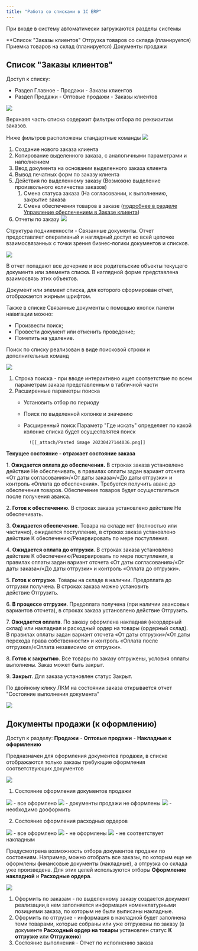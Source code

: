 ```yaml
---
title: "Работа со списками в 1С ERP"
---
```


При входе в систему автоматически загружаются разделы системы

**Список "Заказы клиентов"
Отгрузка товаров со склада (планируется)
Приемка товаров на склад (планируется)
Документы продажи

## Список "Заказы клиентов"

Доступ к списку:
- Раздел Главное - Продажи - Заказы клиентов
- Раздел Продажи - Оптовые продажи - Заказы клиентов

![](_attach/Pasted%20image%2020230427110504.png)

Верхнаяя часть списка содержит фильтры отбора по реквизитам заказов.

Ниже фильтров расположены стандартные команды
![](_attach/Pasted%20image%2020230427111122.png)

1. Создание нового заказа клиента
2. Копирование выделенного заказа, с аналогичными параметрами и наполнением
3. Ввод документа на основании выделенного заказа клиента
4. Вывод печатных форм по заказу клиента
5. Действия по выделенному заказу (Возможно выделение произвольного количества заказов)
	1. Смена статуса заказа (На согласовании, к выполнению, закрытие заказа
	2. Смена обеспечения товаров в заказе ([подробнее в разделе Управление обеспечением в Заказе клиента](obsidian://open?vault=als-akgs&file=content%2F%D1%83%D0%BF%D1%80%D0%B0%D0%B2%D0%BB%D0%B5%D0%BD%D0%B8%D0%B5%20%D0%BF%D1%80%D0%BE%D0%B4%D0%B0%D0%B6%D0%B0%D0%BC%D0%B8%2F%D0%97%D0%B0%D0%BF%D1%87%D0%B0%D1%81%D1%82%D0%B8%2F%D0%9E%D1%84%D0%BE%D1%80%D0%BC%D0%BB%D0%B5%D0%BD%D0%B8%D0%B5%20%D0%97%D0%B0%D0%BA%D0%B0%D0%B7%D0%B0%20%D0%9A%D0%BB%D0%B8%D0%B5%D0%BD%D1%82%D0%B0))
6. Отчеты по заказу
![](_attach/Pasted%20image%2020230427111748.png)

Структура подчиненности - Связанные документы. Отчет предоставляет оперативный и наглядный доступ ко всей цепочке взаимосвязанных с точки зрения бизнес‑логики документов и списков.

![](_attach/Pasted%20image%2020230427112041.png)

В отчет попадают все дочерние и все родительские объекты текущего документа или элемента списка. В наглядной форме представлена взаимосвязь этих объектов.

Документ или элемент списка, для которого сформирован отчет, отображается жирным шрифтом.

Также в списке Связанные документы с помощью кнопок панели навигации можно:
- Произвести поиск;
- Провести документ или отменить проведение;
- Пометить на удаление.

Поиск по списку реализован в виде поисковой строки и дополнительных команд

![](_attach/Pasted%20image%2020230427131645.png)

1. Строка поиска - при вводе интерактивно ищет соответствие по всем параметрам заказа представленным в табличной части
2. Расширенные параметры поиска
	- Установить отбор по периоду
	- Поиск по выделенной колонке и значению
	- Расширенный поиск
			Параметр "Где искать" определяет по какой колонке списка будет осуществлятся поиск

			![[_attach/Pasted image 20230427144036.png]]



**Текущее состояние - отражает состояние заказа**

1. **Ожидается оплата до обеспечения.** В строках заказа установлено действие Не обеспечивать, в правилах оплаты задан вариант отсчета «От даты согласования»/«От даты заказа»/«До даты отгрузки» и контроль «Оплата до обеспечения». Требуется получить аванс до обеспечения товаров. Обеспечение товаров будет осуществляться после получения аванса.

2. **Готов к обеспечению**. В строках заказа установлено действие Не обеспечивать.

3. **Ожидается обеспечение**. Товара на складе нет (полностью или частично), ожидается поступление, в строках заказа установлено действие К обеспечению/Резервировать по мере поступления.

4. **Ожидается оплата до отгрузки**. В строках заказа установлено действие К обеспечению/Резервировать по мере поступления, в правилах оплаты задан вариант отсчета «От даты согласования»/«От даты заказа»/«До даты отгрузки» и контроль «Оплата до отгрузки».

5. **Готов к отгрузке**. Товары на складе в наличии. Предоплата до отгрузки получена. В строках заказа можно установить действие Отгрузить.

6. **В процессе отгрузки**. Предоплата получена (при наличии авансовых вариантов отсчета), в строках заказа установлено действие Отгрузить.

7. **Ожидается оплата**. По заказу оформлена накладная (неордерный склад) или накладная и расходный ордер на товары (ордерный склад). В правилах оплаты задан вариант отсчета «От даты отгрузки»/«От даты перехода права собственности» и контроль «Оплата после отгрузки»/«Оплата независимо от отгрузки».

8. **Готов к закрытию**. Все товары по заказу отгружены, условия оплаты выполнены. Заказ может быть закрыт.

9. **Закрыт**. Для заказа установлен статус Закрыт.

По двойному клику ЛКМ на состоянии заказа открывается отчет "Состояние выполнения документа"


![](_attach/Pasted%20image%2020230406105311.png)


## Документы продажи (к оформлению)

Доступ к разделу: **Продажи** - **Оптовые продажи** - **Накладные к оформлению**

Предназначен для оформления документов продажи, в списке отображаются только заказы требующие оформления соответствующих документов

![](_attach/Pasted%20image%2020230427160054.png)

1. Состояние оформления документов продажи

![](_attach/Pasted%20image%2020230427160229.png) - все оформлено
![](_attach/Pasted%20image%2020230427160248.png) - документы продажи не оформлены
![](_attach/Pasted%20image%2020230427160305.png) - необходимо дооформить

2. Состояние оформления расходных ордеров

![](_attach/Pasted%20image%2020230427160229.png) - все оформлено
![](_attach/Pasted%20image%2020230427160248.png) - не оформлены
![](_attach/Pasted%20image%2020230427160441.png) - не соответствует накладным

Предусмотрена возможность отбора документов продажи по состояниям. Например, можно отобрать все заказы, по которым еще не оформлены финансовые документы (накладные), а отгрузка со склада уже произведена. Для этих целей используются отборы **Оформление накладной** и **Расходные ордера**.

![](_attach/Pasted%20image%2020230427163440.png)

1. Оформить по заказам - по выделенному заказу создается документ реализации,в нем заполняется информация номенклатурными позициями заказа, по которым не были выписаны накладные.
2. Оформить по отгрузке - информация в накладной будет заполнена теми товарами, которые собраны или уже отгружены по заказу (в документе **Расходный ордер на товары** установлен статус **К отгрузке** или **Отгружено**)
3. Состояние выполнения - Отчет по исполнению заказа